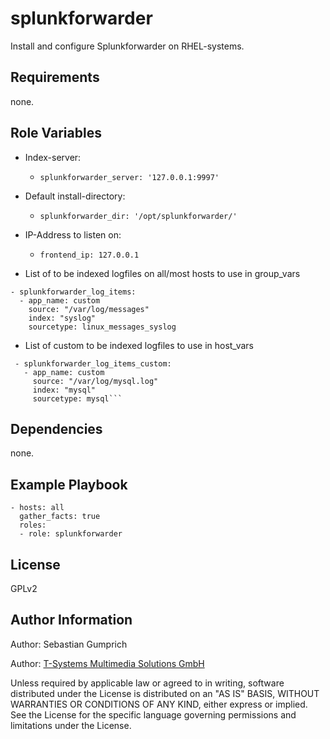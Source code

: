 splunkforwarder
=========

Install and configure Splunkforwarder on RHEL-systems.

Requirements
------------
none.

Role Variables
--------------
- Index-server:
  - ```splunkforwarder_server: '127.0.0.1:9997'```
- Default install-directory: 
  - ```splunkforwarder_dir: '/opt/splunkforwarder/'```
- IP-Address to listen on: 
  - ```frontend_ip: 127.0.0.1```

- List of to be indexed logfiles on all/most hosts to use in group_vars
```
- splunkforwarder_log_items:
  - app_name: custom
    source: "/var/log/messages"
    index: "syslog"
    sourcetype: linux_messages_syslog
```

- List of custom to be indexed logfiles to use in host_vars
```
 - splunkforwarder_log_items_custom:
   - app_name: custom
     source: "/var/log/mysql.log"
     index: "mysql"
     sourcetype: mysql```
```
Dependencies
------------
none.

Example Playbook
----------------
```
- hosts: all
  gather_facts: true
  roles:
  - role: splunkforwarder
```

License
-------

GPLv2

Author Information
------------------

Author: Sebastian Gumprich

Author: [T-Systems Multimedia Solutions GmbH](http://www.t-systems-mms.com/)


Unless required by applicable law or agreed to in writing, software distributed under the License is distributed on an "AS IS" BASIS, WITHOUT WARRANTIES OR CONDITIONS OF ANY KIND, either express or implied. See the License for the specific language governing permissions and limitations under the License.
